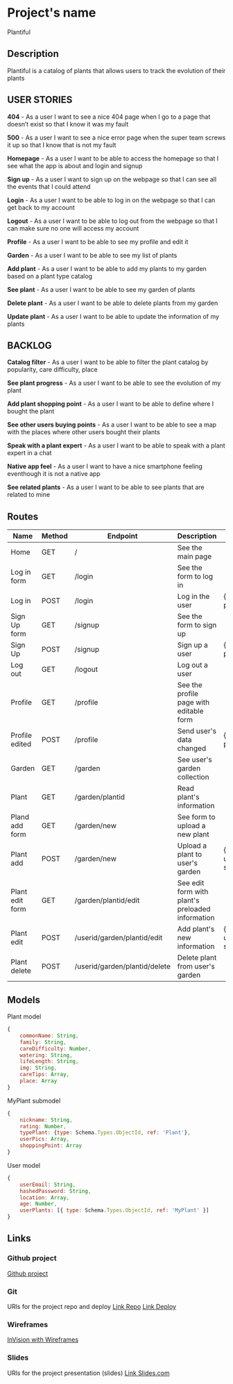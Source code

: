 # Project's name

Plantiful

## Description

Plantiful is a catalog of plants that allows users to track the evolution of their plants

## USER STORIES

**404** - As a user I want to see a nice 404 page when I go to a page that doesn’t exist so that I know it was my fault

**500** - As a user I want to see a nice error page when the super team screws it up so that I know that is not my fault

**Homepage** - As a user I want to be able to access the homepage so that I see what the app is about and login and signup

**Sign up** - As a user I want to sign up on the webpage so that I can see all the events that I could attend

**Login** - As a user I want to be able to log in on the webpage so that I can get back to my account

**Logout** - As a user I want to be able to log out from the webpage so that I can make sure no one will access my account

**Profile** - As a user I want to be able to see my profile and edit it

**Garden** - As a user I want to be able to see my list of plants

**Add plant** - As a user I want to be able to add my plants to my garden based on a plant type catalog

**See plant** - As a user I want to be able to see my garden of plants

**Delete plant** - As a user I want to be able to delete plants from my garden

**Update plant** - As a user I want to be able to update the information of my plants

## BACKLOG

**Catalog filter** - As a user I want to be able to filter the plant catalog by popularity, care difficulty, place

**See plant progress** - As a user I want to be able to see the evolution of my plant

**Add plant shopping point** - As a user I want to be able to define where I bought the plant

**See other users buying points** - As a user I want to be able to see a map with the places where other users bought their plants

**Speak with a plant expert** - As a user I want to be able to speak with a plant expert in a chat

**Native app feel** - As a user I want to have a nice smartphone feeling eventhough it is not a native app

**See related plants** - As a user I want to be able to see plants that are related to mine

## Routes

| Name            | Method | Endpoint                      | Description                                      | Body                                  | Redirects       |
| --------------- | ------ | ----------------------------- | ------------------------------------------------ | ------------------------------------- | --------------- |
| Home            | GET    | /                             | See the main page                                |                                       |                 |
| Log in form     | GET    | /login                        | See the form to log in                           |                                       |                 |
| Log in          | POST   | /login                        | Log in the user                                  | {mail, password}                      | /               |
| Sign Up form    | GET    | /signup                       | See the form to sign up                          |                                       |                 |
| Sign Up         | POST   | /signup                       | Sign up a user                                   | {mail, password}                      | /profile        |
| Log out         | GET   | /logout                       | Log out a user                                   |                                       | /               |
| Profile         | GET    | /profile                      | See the profile page with editable form          |                                       |                 |
| Profile edited  | POST   | /profile                      | Send user's data changed                         | {user_email, password                 | /profile}       |
| Garden          | GET    | /garden                       | See user's garden collection                     |                                       |                 |
| Plant           | GET    | /garden/plantid               | Read plant's information                         |                                       |                 |
| Pland add form  | GET    | /garden/new                   | See form to upload a new plant                   |                                       |                 |
| Plant add       | POST   | /garden/new                   | Upload a plant to user's garden                  | {nickname, user_pics, shopping_point} | /garden/plantid |
| Plant edit form | GET    | /garden/plantid/edit          | See edit form with plant's preloaded information |                                       |                 |
| Plant edit      | POST   | /userid/garden/plantid/edit   | Add plant's new information                      | {nickname, user_pics, shopping_point} | /garden/plantid |
| Plant delete    | POST   | /userid/garden/plantid/delete | Delete plant from user's garden                  |                                       | /garden         |

## Models

Plant model

```js
{
    commonName: String,
    family: String,
    careDifficulty: Number,
    watering: String,
    lifeLength: String,
    img: String,
    careTips: Array,
    place: Array
}
```

MyPlant submodel

```js
{
    nickname: String,
    rating: Number,
    typePlant: {type: Schema.Types.ObjectId, ref: 'Plant'},
    userPics: Array,
    shoppingPoint: Array
}
```

User model

```js
{
    userEmail: String,
    hashedPassword: String,
    location: Array,
    age: Number,
    userPlants: [{ type: Schema.Types.ObjectId, ref: 'MyPlant' }]
}
```



## Links

### Github project

[Github project](https://github.com/plantiful)

### Git

URls for the project repo and deploy
[Link Repo]()
[Link Deploy]()

### Wireframes

[InVision with Wireframes](https://invis.io/XBTTIDH2JP7#/382854673_Layout_Hbs)

### Slides

URls for the project presentation (slides)
[Link Slides.com]()
